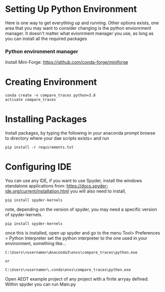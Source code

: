 

# Setting Up Python Environment

Here is one way to get everything up and running. 
Other options exists, one area that you may want to consider changing is the python envionrment manager. It doesn't matter what evionrment manager you use, as long as you can install all the required packages

### Python environment manager
Install Mini-Forge:
https://github.com/conda-forge/miniforge

# Creating Environment

```
conda create -n compare_traces python=3.8
activate compare_traces 
```

# Installing Packages
Install packages, by typing the following in your anaconda prompt
browse to directory where your dae scripts exists= and run

```
pip install -r requirements.txt
```

# Configuring IDE
You can use any IDE, if you want to use Spyder, 
install the windows standalone applications from: https://docs.spyder-ide.org/current/installation.html
you will also need to install, 

```
pip install spyder-kernels
```
note, depending on the version of spyder, you may need a specific version of spyder-kernels. 

```
pip install spyder-kernels
```

once this is installed, open up spyder and go to the menu Tool> Preferences > Python Interpreter
set the python interpreter to the one used in your environment, something like...

```
C:\Users\<username>\Anaconda3\envs\compare_traces\python.exe

or

C:\Users\<username>\.conda\envs\compare_traces\python.exe
```

Open AEDT example project of any project with a finite arryay defined. Within spyder you can run Main.py

